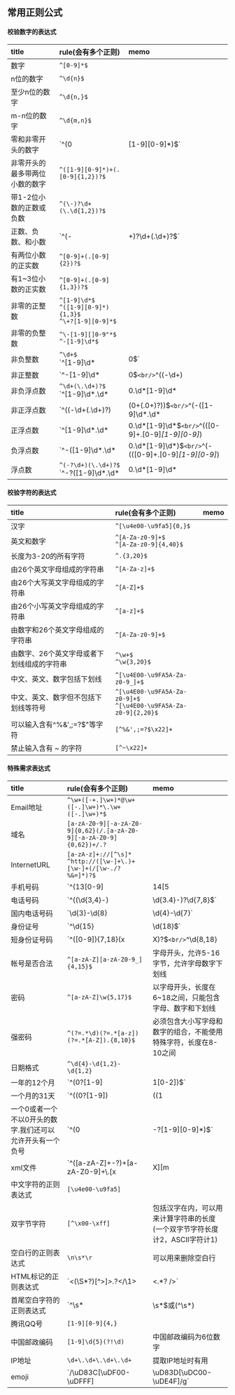 ## 常用正则公式

#### 校验数字的表达式

|title|rule(会有多个正则)|memo|
|:--|:--|:--|
|数字|`^[0-9]*$`|
|n位的数字|`^\d{n}$`|
|至少n位的数字|`^\d{n,}$`|
|m-n位的数字|`^\d{m,n}$`|
|零和非零开头的数字|`^(0|[1-9][0-9]*)$`|
|非零开头的最多带两位小数的数字|`^([1-9][0-9]*)+(.[0-9]{1,2})?$`|
|带1-2位小数的正数或负数|`^(\-)?\d+(\.\d{1,2})?$`|
|正数、负数、和小数|`^(\-|\+)?\d+(\.\d+)?$`|
|有两位小数的正实数|`^[0-9]+(.[0-9]{2})?$`|
|有1~3位小数的正实数|`^[0-9]+(.[0-9]{1,3})?$`|
|非零的正整数|`^[1-9]\d*$`<br/>`^([1-9][0-9]*){1,3}$`<br/>`^\+?[1-9][0-9]*$`|
|非零的负整数|`^\-[1-9][]0-9"*$`<br/>`^-[1-9]\d*$`|
|非负整数|`^\d+$`<br/>`^[1-9]\d*|0$`|
|非正整数|`^-[1-9]\d*|0$`<br/>`^((-\d+)|(0+))$`|
|非负浮点数|`^\d+(\.\d+)?$`<br/>`^[1-9]\d*\.\d*|0\.\d*[1-9]\d*|0?\.0+|0$`|
|非正浮点数|`^((-\d+(\.\d+)?)|(0+(\.0+)?))$`<br/>`^(-([1-9]\d*\.\d*|0\.\d*[1-9]\d*))|0?\.0+|0$`|
|正浮点数|`^[1-9]\d*\.\d*|0\.\d*[1-9]\d*$`<br/>`^(([0-9]+\.[0-9]*[1-9][0-9]*)|([0-9]*[1-9][0-9]*\.[0-9]+)|([0-9]*[1-9][0-9]*))$`|
|负浮点数|`^-([1-9]\d*\.\d*|0\.\d*[1-9]\d*)$`<br/>`^(-(([0-9]+\.[0-9]*[1-9][0-9]*)|([0-9]*[1-9][0-9]*\.[0-9]+)|([0-9]*[1-9][0-9]*)))$`|
|浮点数|`^(-?\d+)(\.\d+)?$`<br/>`^-?([1-9]\d*\.\d*|0\.\d*[1-9]\d*|0?\.0+|0)$`|

#### 校验字符的表达式

|title|rule(会有多个正则)|memo|
|:--|:--|:--|
|汉字|`^[\u4e00-\u9fa5]{0,}$`|
|英文和数字|`^[A-Za-z0-9]+$`<br/>`^[A-Za-z0-9]{4,40}$`|
|长度为3-20的所有字符|`^.{3,20}$`|
|由26个英文字母组成的字符串|`^[A-Za-z]+$`|
|由26个大写英文字母组成的字符串|`^[A-Z]+$`|
|由26个小写英文字母组成的字符串|`^[a-z]+$`|
|由数字和26个英文字母组成的字符串|`^[A-Za-z0-9]+$`|
|由数字、26个英文字母或者下划线组成的字符串|`^\w+$`<br/>`^\w{3,20}$`|
|中文、英文、数字包括下划线|`^[\u4E00-\u9FA5A-Za-z0-9_]+$`|
|中文、英文、数字但不包括下划线等符号|`^[\u4E00-\u9FA5A-Za-z0-9]+$`<br/>`^[\u4E00-\u9FA5A-Za-z0-9]{2,20}$`|
|可以输入含有^%&',;=?$\"等字符|`[^%&',;=?$\x22]+`|
|禁止输入含有 ~ 的字符|`[^~\x22]+`|
    
#### 特殊需求表达式

|title|rule(会有多个正则)|memo|
|:--|:--|:--|
|Email地址|`^\w+([-+.]\w+)*@\w+([-.]\w+)*\.\w+([-.]\w+)*$`||
|域名|`[a-zA-Z0-9][-a-zA-Z0-9]{0,62}(/.[a-zA-Z0-9][-a-zA-Z0-9]{0,62})+/.?`||
|InternetURL|`[a-zA-z]+://[^\s]*`<br/>`^http://([\w-]+\.)+[\w-]+(/[\w-./?%&=]*)?$`||
|手机号码|`^(13[0-9]|14[5|7]|15[0|1|2|3|5|6|7|8|9]|18[0|1|2|3|5|6|7|8|9])\d{8}$`||
|电话号码|`^(\(\d{3,4}-)|\d{3.4}-)?\d{7,8}$`|XXX-XXXXXXX、XXXX-XXXXXXXX、XXX-XXXXXXX、XXX-XXXXXXXX、XXXXXXX 和 XXXXXXXX|
|国内电话号码|`\d{3}-\d{8}|\d{4}-\d{7}`|0511-4405222、021-87888822|
|身份证号|`^\d{15}|\d{18}$`|15位、18位数字|
|短身份证号码|`^([0-9]){7,18}(x|X)?$`<br/>`^\d{8,18}|[0-9x]{8,18}|[0-9X]{8,18}?$`|数字、字母x结尾|
|帐号是否合法|`^[a-zA-Z][a-zA-Z0-9_]{4,15}$`|字母开头，允许5-16字节，允许字母数字下划线|
|密码|`^[a-zA-Z]\w{5,17}$`|以字母开头，长度在6~18之间，只能包含字母、数字和下划线|
|强密码|`^(?=.*\d)(?=.*[a-z])(?=.*[A-Z]).{8,10}$`|必须包含大小写字母和数字的组合，不能使用特殊字符，长度在8-10之间|
|日期格式|`^\d{4}-\d{1,2}-\d{1,2}`|
|一年的12个月|`^(0?[1-9]|1[0-2])$`|01～09和1～12|
|一个月的31天|`^((0?[1-9])|((1|2)[0-9])|30|31)$`|01～09和1～31|
|一个0或者一个不以0开头的数字.我们还可以允许开头有一个负号|`^(0|-?[1-9][0-9]*)$`||
|xml文件|`^([a-zA-Z]+-?)+[a-zA-Z0-9]+\\.[x|X][m|M][l|L]$`||
|中文字符的正则表达式|`[\u4e00-\u9fa5]`||
|双字节字符|`[^\x00-\xff]`|包括汉字在内，可以用来计算字符串的长度(一个双字节字符长度计2，ASCII字符计1)|
|空白行的正则表达式|`\n\s*\r`|可以用来删除空白行|
|HTML标记的正则表达式|`<(\S*?)[^>]*>.*?</\1>|<.*? />`||
|首尾空白字符的正则表达式|`^\s*|\s*$或(^\s*)|(\s*$)`||
|腾讯QQ号|`[1-9][0-9]{4,}`||
|中国邮政编码|`[1-9]\d{5}(?!\d)`|中国邮政编码为6位数字|
|IP地址|`\d+\.\d+\.\d+\.\d+`|提取IP地址时有用|
|emoji|`/\uD83C[\uDF00-\uDFFF]|\uD83D[\uDC00-\uDE4F]/g`||